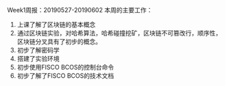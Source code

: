 Week1周报：20190527-20190602
本周的主要工作：
1. 上课了解了区块链的基本概念
2. 通过区块链实验，对哈希算法，哈希碰撞挖矿，区块链不可篡改行，顺序性，区块链分叉具有了初步的概念。
3. 初步了解密码学
4. 搭建了实验环境
5. 初步使用FISCO BCOS的控制台命令
6. 初步了解了FISCO BCOS的技术文档